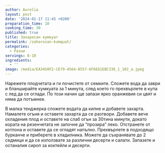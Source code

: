```yaml
---
author: Aurelia
layout: post
date: '2024-01-17 11:45 +0200'
preparation_time: 10
cooking_time: 30
published: true
title: Захаросан кумкуат
permalink: /zaharosan-kumquat/
categories:
  - Разни
servings: 8-10
ingredients:
  - ''
image: /media/EA3450F2-CE79-4564-8557-6F6E61EBC336_1_102_a.jpeg
---
```

Нарежете плодчетата и ги почистете от семките.
Сложете вода да заври и бланширайте кумкуата за 1 минута, след което го прехвърлете в купа с лед да се оглади. По този начин ще запази ярко оранжевия си цвят и няма да потъмнее.

В малка тенджерка сложете водата да кипне и добавете захарта. Намалете огъня и оставете захарта да се разтвори. Добавете вече охладения плод и оставете на слаб огън за 30тина минути, докато кората на резенчетата не започне да “прозира” леко.
Отстранете от котлона и оставете да се огладят напълно. 
Прехвърлете в подходящо бурканче и приберете в хладилника. Можете да съхранявате до 2 седмици и да се използвате за различни десерти и салати.
Запазете и останалия сироп за коктейли и десерти.
